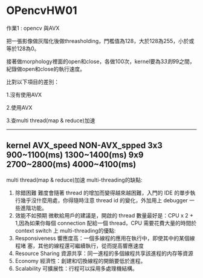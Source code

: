 # OPencvHW01
作業1 : opencv 與AVX

把一張影像做灰階化後做threasholding，門檻值為128，大於128為255，小於或等於128為0。

接著做morphology裡面的open和close，各做100次，kernel要為3*3到9*9之間，紀錄做open和close的執行速度。

比對以下項目的差別：

1.沒有使用AVX

2.使用AVX

3.查multi thread(map & reduce)加速

---------------------------------------------------------------------------------------------
kernel      AVX_speed        NON-AVX_spped
3x3         900~1100(ms)     1300~1400(ms)
9x9         2700~2800(ms)    4000~4100(ms)
---------------------------------------------------------------------------------------------
multi thread(map & reduce)加速
multi-threading的缺點:
1. 除錯困難 
  難度會隨著 thread 的增加而變得越來越困難，入門的 IDE 的單步執行幾乎沒什麼用處，你得隨時注意 thread id 的變化，外加用上 debugger 一些進階功能。
2. 效能不如預期
  微軟給用戶的建議是，開啟的 thread 數量最好是：CPU x 2 + 1,因為如果你每個 connection 配給一個 thread，CPU 需要花費大量的時間於 context switch 上
multi-threading的優點:
1. Responsiveness
    響應度高：一個多線程的應用在執行中，即使其中的某個線程堵 塞，其他的線程還可繼續執行，從而提高響應速度
2. Resource Sharing
    資源共享：同一進程的多個線程共享該進程的内存等資源
3. Economy 
    經濟性：創建和切換線程的開銷要低於進程。
4. Scalability
 可擴展性：行程可以採用多處理機結構。
